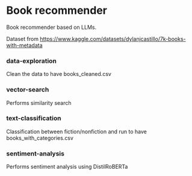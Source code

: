 # Book recommender

Book recommender based on LLMs.

Dataset from https://www.kaggle.com/datasets/dylanjcastillo/7k-books-with-metadata

### data-exploration

Clean the data to have books_cleaned.csv

### vector-search

Performs similarity search 

### text-classification

Classification between fiction/nonfiction and run to have books_with_categories.csv

### sentiment-analysis

Performs sentiment analysis using DistilRoBERTa
